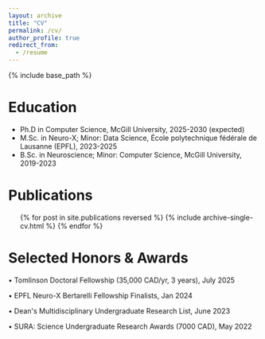 ```yaml
---
layout: archive
title: "CV"
permalink: /cv/
author_profile: true
redirect_from:
  - /resume
---
```

{% include base_path %}

Education
=========

* Ph.D in Computer Science, McGill University, 2025-2030 (expected)
* M.Sc. in Neuro-X; Minor: Data Science, École polytechnique fédérale de Lausanne (EPFL), 2023-2025
* B.Sc. in Neuroscience; Minor: Computer Science, McGill University, 2019-2023

Publications
============

<ul>{% for post in site.publications reversed %}
    {% include archive-single-cv.html %}
  {% endfor %}</ul>

# Selected Honors & Awards

• Tomlinson Doctoral Fellowship (35,000 CAD/yr, 3 years), July 2025

• EPFL Neuro-X Bertarelli Fellowship Finalists, Jan 2024

• Dean's Multidisciplinary Undergraduate Research List, June 2023

• SURA: Science Undergraduate Research Awards (7000 CAD), May 2022
